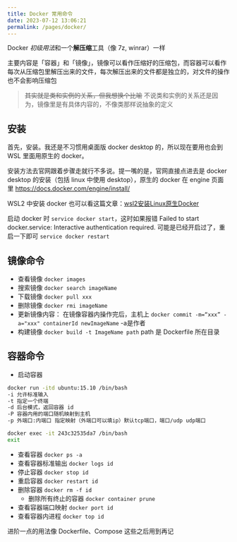 ```yaml
---
title: Docker 常用命令
date: 2023-07-12 13:06:21
permalink: /pages/docker/
---
```


Docker *初级用法*和一个**解压缩**工具（像 7z, winrar）一样

主要内容是「容器」和「镜像」，镜像可以看作压缩好的压缩包，而容器可以看作每次从压缩包里解压出来的文件，每次解压出来的文件都是独立的，对文件的操作也不会影响压缩包

> <del>其实就是类和实例的关系，但我想换个比喻</del>
> 不说类和实例的关系还是因为，镜像里是有具体内容的，不像类那样说抽象的定义

## 安装

首先，安装。我还是不习惯用桌面版 docker desktop 的，所以现在要用也会到 WSL 里面用原生的 docker。

安装方法去官网跟着步骤走就行不多说。提一嘴的是，官网直接点进去是 docker desktop 的安装（包括 linux 中使用 desktop），原生的 docker 在 engine 页面里 https://docs.docker.com/engine/install/

WSL2 中安装 docker 也可以看这篇文章：[wsl2安装Linux原生Docker](https://zhuanlan.zhihu.com/p/421998834)

启动 docker 时 `service docker start`，这时如果报错 Failed to start docker.service: Interactive authentication required. 可能是已经开启过了，重启一下即可 `service docker restart`

## 镜像命令

- 查看镜像 `docker images`
- 搜索镜像 `docker search imageName`
- 下载镜像 `docker pull xxx`
- 删除镜像 `docker rmi imageName`
- 更新镜像内容：
  在镜像容器内操作完后，主机上 `docker commit -m=“xxx” -a="xxx" containerId newImageName` -a是作者  
- 构建镜像 `docker build -t ImageName path` path 是 Dockerfile 所在目录

## 容器命令

- 启动容器
```bash
docker run -itd ubuntu:15.10 /bin/bash
-i 允许标准输入
-t 指定一个终端
-d 后台模式，返回容器 id
-P 容器内用的端口随机映射到主机
-p 外端口:内端口 指定映射（外端口可以填ip）默认tcp端口，端口/udp udp端口

docker exec -it 243c32535da7 /bin/bash
exit
```

- 查看容器 `docker ps -a`
- 查看容器标准输出 `docker logs id`
- 停止容器 `docker stop id`
- 重启容器 `docker restart id`
- 删除容器 `docker rm -f id`
	- 删除所有终止的容器 `docker container prune`
- 查看容器端口映射 `docker port id`
- 查看容器内进程 `docker top id`


进阶一点的用法像 Dockerfile、Compose 这些之后用到再记